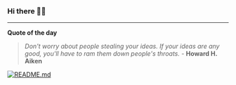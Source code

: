 ### Hi there 👋🏻


---

**Quote of the day**

> *Don't worry about people stealing your ideas. If your ideas are any good, you'll have to ram them down people's throats.* - **Howard H. Aiken** 

[![README.md](https://github.com/marcolovazzano/marcolovazzano/actions/workflows/readme.yml/badge.svg?branch=main)](https://github.com/marcolovazzano/marcolovazzano/actions/workflows/readme.yml)
